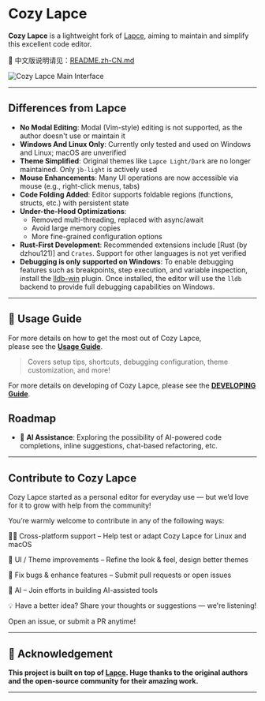 # Cozy Lapce

**Cozy Lapce** is a lightweight fork of [Lapce](https://github.com/lapce/lapce), aiming to maintain and simplify this excellent code editor.

📘 中文版说明请见：[README.zh-CN.md](./README.zh-CN.md)

![Cozy Lapce Main Interface](./resources/image/screenshot-main.png)

---

## Differences from Lapce

-  **No Modal Editing**: Modal (Vim-style) editing is not supported, as the author doesn't use or maintain it
-  **Windows And Linux Only**: Currently only tested and used on Windows and Linux; macOS are unverified
-  **Theme Simplified**: Original themes like `Lapce Light/Dark` are no longer maintained. Only `jb-light` is actively used
-  **Mouse Enhancements**: Many UI operations are now accessible via mouse (e.g., right-click menus, tabs)
-  **Code Folding Added**: Editor supports foldable regions (functions, structs, etc.) with persistent state
-  **Under-the-Hood Optimizations**:
    - Removed multi-threading, replaced with async/await
    - Avoid large memory copies
    - More fine-grained configuration options
-  **Rust-First Development**: Recommended extensions include [Rust (by dzhou121)] and `Crates`. Support for other languages is not yet verified
-  **Debugging is only supported on Windows**: To enable debugging features such as breakpoints, step execution, and variable inspection, install the [lldb-win](https://github.com/llvm/llvm-project/releases) plugin. Once installed, the editor will use the `lldb` backend to provide full debugging capabilities on Windows.


---

## 📘 Usage Guide

For more details on how to get the most out of Cozy Lapce,  
please see the [**Usage Guide**](./docs/USAGE.md).

> Covers setup tips, shortcuts, debugging configuration, theme customization, and more!

For more details on developing of Cozy Lapce,
please see the [**DEVELOPING Guide**](./docs/DEVELOPING.md).

## Roadmap

- 🤖 **AI Assistance**: Exploring the possibility of AI-powered code completions, inline suggestions, chat-based refactoring, etc.
---

## Contribute to Cozy Lapce
Cozy Lapce started as a personal editor for everyday use — but we’d love for it to grow with help from the community!

You’re warmly welcome to contribute in any of the following ways:

🧑‍💻 Cross-platform support – Help test or adapt Cozy Lapce for Linux and macOS

🎨 UI / Theme improvements – Refine the look & feel, design better themes

🐞 Fix bugs & enhance features – Submit pull requests or open issues

🧪 AI – Join efforts in building AI-assisted tools

💡 Have a better idea? Share your thoughts or suggestions — we're listening!

Open an issue, or submit a PR anytime!

---

## 🙏 Acknowledgement

**This project is built on top of [Lapce](https://github.com/lapce/lapce). Huge thanks to the original authors and the open-source community for their amazing work.**

---
